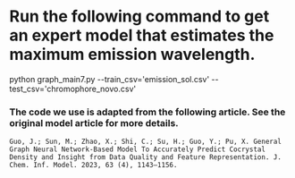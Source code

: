 # Run the following command to get an expert model that estimates the maximum emission wavelength.

python graph_main7.py --train_csv='emission_sol.csv' --test_csv='chromophore_novo.csv'

### The code we use is adapted from the following article. See the original model article for more details.

```
Guo, J.; Sun, M.; Zhao, X.; Shi, C.; Su, H.; Guo, Y.; Pu, X. General Graph Neural Network-Based Model To Accurately Predict Cocrystal Density and Insight from Data Quality and Feature Representation. J. Chem. Inf. Model. 2023, 63 (4), 1143–1156.
```